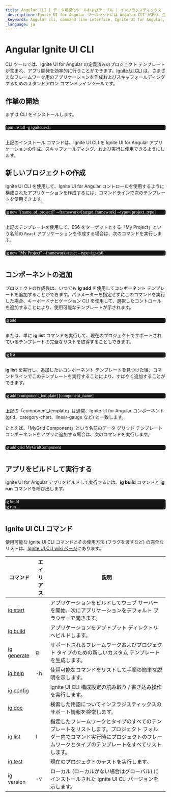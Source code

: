 ```yaml
---
title: Angular CLI | データ可視化ツールおよびテーブル | インフラジスティックス
_description: Ignite UI for Angular ツールセットには Angular CLI があり、生産性を高め、プロジェクトをすばやく開始できます。今すぐ Ignite UI for Angular アプリケーションを作成してください!
_keywords: Angular cli, command line interface, Ignite UI for Angular, Infragistics, コマンド ライン インターフェイス, インフラジスティックス
_language: ja
---
```


# Angular Ignite UI CLI

CLI ツールでは、Ignite UI for Angular の定義済みのプロジェクト テンプレートが含まれ、アプリ開発を効率的に行うことができます。<a href="https://github.com/IgniteUI/igniteui-cli/blob/master/README.md#generate-ignite-ui-for-react-project" target="_blank">Ignite UI CLI</a> は、さまざまなフレームワーク用のアプリケーションを作成およびスキャフォールディングするためのスタンドアロン コマンドラインツールです。

## 作業の開始

まずは CLI をインストールします。

<pre style="background:#141414;color:white;display:inline-block;padding:16x;margin-top:10px;font-family:'Consolas';border-radius:5px;width:100%">
npm install -g igniteui-cli
</pre>

上記のインストール コマンドは、Ignite UI CLI を Ignite UI for Angular アプリケーションの作成、スキャフォールディング、および実行に使用できるようにします。

## 新しいプロジェクトの作成

Ignite UI CLI を使用して、Ignite UI for Angular コントロールを使用するように構成されたアプリケーションを作成するには、コマンドラインで次のテンプレートを使用できます。

<pre style="background:#141414;color:white;display:inline-block;padding:16x;margin-top:10px;font-family:'Consolas';border-radius:5px;width:100%">
ig new "[name_of_project]" --framework=[target_framework] --type=[project_type]
</pre>

上記のテンプレートを使用して、ES6 をターゲットとする「My Project」という名前の `React` アプリケーションを作成する場合は、次のコマンドを実行します。

<pre style="background:#141414;color:white;display:inline-block;padding:16x;margin-top:10px;font-family:'Consolas';border-radius:5px;width:100%">
ig new "My Project" --framework=react --type=igr-es6
</pre>

## コンポーネントの追加

プロジェクトの作成後は、いつでも **ig add** を使用してコンポーネント テンプレートを追加することができます。パラメーターを指定せずにこのコマンドを実行した場合、キーボードナビゲーション CLI を使用して、選択したコントロールを追加することにより、使用可能なテンプレートが示されます。

<pre style="background:#141414;color:white;display:inline-block;padding:16x;margin-top:10px;font-family:'Consolas';border-radius:5px;width:100%">
ig add
</pre>

または、単に **ig list** コマンドを実行して、現在のプロジェクトでサポートされているテンプレートの完全なリストを取得することもできます。

<pre style="background:#141414;color:white;display:inline-block;padding:16x;margin-top:10px;font-family:'Consolas';border-radius:5px;width:100%">
ig list
</pre>

**ig list** を実行し、追加したいコンポーネント テンプレートを見つけた後、コマンドラインでこのテンプレートを実行することにより、すばやく追加することができます。

<pre style="background:#141414;color:white;display:inline-block;padding:16x;margin-top:10px;font-family:'Consolas';border-radius:5px;width:100%">
ig add [component_template] [component_name]
</pre>

上記の「component\_template」は通常、Ignite UI for Angular コンポーネント (grid、category-chart、linear-gauge など) と一致します。

たとえば、「MyGrid Component」という名前のデータ グリッド テンプレート コンポーネントをアプリに追加する場合は、次のコマンドを実行します。

<pre style="background:#141414;color:white;display:inline-block;padding:16x;margin-top:10px;font-family:'Consolas';border-radius:5px;width:100%">
ig add grid MyGridComponent
</pre>

## アプリをビルドして実行する

Ignite UI for Angular アプリをビルドして実行するには、**ig build** コマンドと **ig run** コマンドを呼び出します。

<pre style="background:#141414;color:white;display:inline-block;padding:16x;margin-top:10px;font-family:'Consolas';border-radius:5px;width:100%">
ig build
ig run
</pre>

## Ignite UI CLI コマンド

使用可能な Ignite UI CLI コマンドとその使用方法 (フラグを渡すなど) の完全なリストは、[Ignite UI CLI wiki ページ](https://github.com/igniteui/igniteui-cli/wiki)にあります。

| コマンド                                                                  | エイリアス | 説明                                                                                           |
| --------------------------------------------------------------------- | ----- | -------------------------------------------------------------------------------------------- |
| [ig start](https://github.com/igniteui/igniteui-cli/wiki/start)       |       | アプリケーションをビルドしてウェブ サーバーを開始、次にアプリケーションをデフォルト ブラウザーで開きます。                                       |
| [ig build](https://github.com/igniteui/igniteui-cli/wiki/build)       |       | アプリケーションをアプトプット ディレクトリへビルドします。                                                               |
| [ig generate](https://github.com/igniteui/igniteui-cli/wiki/generate) | g     | サポートされるフレームワークおよびプロジェクト タイプのための新しいカスタム テンプレートを生成します。                                         |
| [ig help](https://github.com/igniteui/igniteui-cli/wiki/help)         | -h    | 使用可能なコマンドをリストして手順の簡単な説明を示します。                                                                |
| [ig config](https://github.com/igniteui/igniteui-cli/wiki/config)     |       | Ignite UI CLI 構成設定の読み取り / 書き込み操作を実行します。                                                      |
| [ig doc](https://github.com/igniteui/igniteui-cli/wiki/doc)           |       | 検索した用語についてインフラジスティックスのサポート情報を検索します。                                                          |
| [ig list](https://github.com/igniteui/igniteui-cli/wiki/list)         | l     | 指定したフレームワークとタイプのすべてのテンプレートをリストします。プロジェクト フォルダー内でコマンド実行時にプロジェクトのフレームワークとタイプのテンプレートをすべてリストします。 |
| [ig test](https://github.com/igniteui/igniteui-cli/wiki/test)         |       | 現在のプロジェクトのテストを実行します。                                                                         |
| ig version                                                            | -v    | ローカル (ローカルがない場合はグローバル) にインストールされた Ignite UI CLI バージョンを示します。                                  |
